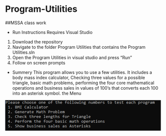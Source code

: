 # Program-Utilities
##MSSA class work


* Run Instructions Requires Visual Studio
1.	Download the repository
2.	Navigate to the folder Program Utilities that contains the Program Utilities.sln
3.	Open the Program Utilities in visual studio and press “Run”
4.	Follow on screen prompts 


* Summery
This program allows you to use a few utilities. It includes a body mass index calculator, Checking three values for a possible triangle, basic math problems, performing the four core mathematical operations and business sales in values of 100’s that converts each 100 into an asterisk symbol. 
the Menu

![GitHub Logo]( https://github.com/Caleb-Clausen/Program-Utilities/blob/main/Program%20Utilities/ReadMeImages/Main%20Menu.PNG)

